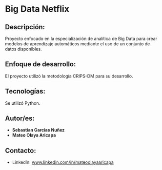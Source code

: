 # Big Data Netflix
## Descripción: 
Proyecto enfocado en la especialización de analítica de Big Data para crear modelos de aprendizaje automáticos mediante el uso de un conjunto de datos disponibles.

## Enfoque de desarrollo:
El proyecto utilizó la metodología CRIPS-DM para su desarrollo.

## Tecnologías:
Se utilizó Python.

## Autor/es:
* **Sebastian Garcias Nuñez**
* **Mateo Olaya Aricapa**

## Contacto:
* LinkedIn: www.linkedin.com/in/mateoolayaaricapa
